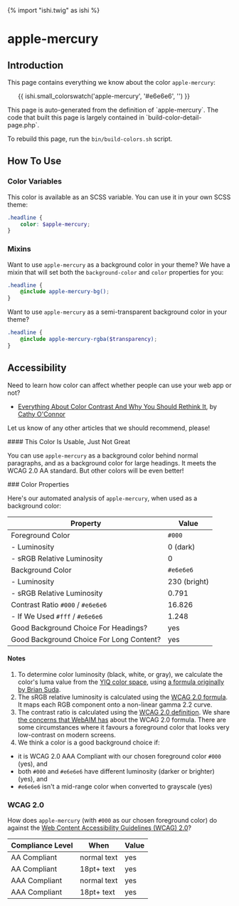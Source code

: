 {% import "ishi.twig" as ishi %}
# apple-mercury

## Introduction

This page contains everything we know about the color `apple-mercury`:

<div class="grid">
    <div class="cell">
        <div class="swatch">
            <ul>
                {{ ishi.small_colorswatch('apple-mercury', '#e6e6e6', '') }}
            </ul>
        </div>
    </div>
</div>

<div class="callout attention" markdown="1">
This page is auto-generated from the definition of `apple-mercury`. The code that built this page is largely contained in `build-color-detail-page.php`.

To rebuild this page, run the `bin/build-colors.sh` script.
</div>

## How To Use

### Color Variables

This color is available as an SCSS variable. You can use it in your own SCSS theme:

```scss
.headline {
    color: $apple-mercury;
}
```

### Mixins

Want to use `apple-mercury` as a background color in your theme? We have a mixin that will set both the `background-color` and `color` properties for you:

```scss
.headline {
    @include apple-mercury-bg();
}
```

Want to use `apple-mercury` as a semi-transparent background color in your theme?

```scss
.headline {
    @include apple-mercury-rgba($transparency);
}
```

## Accessibility

Need to learn how color can affect whether people can use your web app or not?

* [Everything About Color Contrast And Why You Should Rethink It](https://www.smashingmagazine.com/2014/10/color-contrast-tips-and-tools-for-accessibility/), by [Cathy O'Connor](http://www.twitter.com/cagocon)

Let us know of any other articles that we should recommend, please!
<div class="callout warning" markdown="1">
#### This Color Is Usable, Just Not Great

You can use `apple-mercury` as a background color behind normal paragraphs, and as a background color for large headings. It meets the WCAG 2.0 AA standard. But other colors will be even better!
</div>
### Color Properties

Here's our automated analysis of `apple-mercury`, when used as a background color:

Property | Value
---------|------
Foreground Color | `#000`
- Luminosity | 0 (dark)
- sRGB Relative Luminosity | 0
Background Color | `#e6e6e6`
- Luminosity | 230 (bright)
- sRGB Relative Luminosity | 0.791
Contrast Ratio `#000` / `#e6e6e6` | 16.826
- If We Used `#fff` / `#e6e6e6` | 1.248
Good Background Choice For Headings? | yes
Good Background Choice For Long Content? | yes

#### Notes

1. To determine color luminosity (black, white, or gray), we calculate the color's luma value from the [YIQ color space](https://en.wikipedia.org/wiki/YIQ), using [a formula originally by Brian Suda](https://24ways.org/2010/calculating-color-contrast/).
1. The sRGB relative luminosity is calculated using the [WCAG 2.0 formula](https://www.w3.org/TR/WCAG20/#relativeluminancedef). It maps each RGB component onto a non-linear gamma 2.2 curve.
1. The contrast ratio is calculated using the [WCAG 2.0 definition](https://www.w3.org/TR/2008/REC-WCAG20-20081211/#contrast-ratiodef). We share [the concerns that WebAIM has](http://webaim.org/blog/wcag-2-1-feedback/) about the WCAG 2.0 formula. There are some circumstances where it favours a foreground color that looks very low-contrast on modern screens.
1. We think a color is a good background choice if:
  - it is WCAG 2.0 AAA Compliant with our chosen foreground color `#000` (yes), and
  - both `#000` and `#e6e6e6` have different luminosity (darker or brighter) (yes), and
  - `#e6e6e6` isn't a mid-range color when converted to grayscale (yes)

### WCAG 2.0

How does `apple-mercury` (with `#000` as our chosen foreground color) do against the [Web Content Accessibility Guidelines (WCAG) 2.0](https://www.w3.org/TR/WCAG20/)?

Compliance Level | When | Value
-----------------|------|------
AA Compliant | normal text | yes
AA Compliant | 18pt+ text | yes
AAA Compliant | normal text | yes
AAA Compliant | 18pt+ text | yes